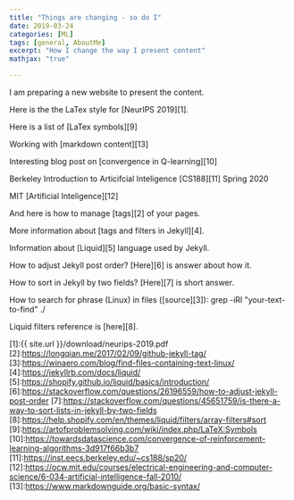 ```yaml
---
title: "Things are changing - so do I"
date: 2019-03-24
categories: [ML]
tags: [general, AboutMe]
excerpt: "How I change the way I present content"
mathjax: "true"

---
```


I am preparing a new website to present the content.

Here is the the LaTex style for [NeurIPS 2019][1].

Here is a list of [LaTex symbols][9]

Working with [markdown content][13]
 
Interesting blog post on [convergence in Q-learning][10]

Berkeley Introduction to Articifcial Inteligence [CS188][11] Spring 2020

MIT [Artificial Inteligence][12] 

And here is how to manage [tags][2] of your pages.

More information about [tags and filters in Jekyll][4].

Information about [Liquid][5] language used by Jekyll.

How to adjust Jekyll post order? [Here][6] is answer about how it.

How  to sort in Jekyll by two fields? [Here][7] is short answer.

How to search for phrase (Linux) in files ([source][3]):
grep -iRl "your-text-to-find" ./

Liquid filters reference is [here][8].


[1]:{{ site.url }}/download/neurips-2019.pdf
[2]:https://longqian.me/2017/02/09/github-jekyll-tag/
[3]:https://winaero.com/blog/find-files-containing-text-linux/
[4]:https://jekyllrb.com/docs/liquid/
[5]:https://shopify.github.io/liquid/basics/introduction/
[6]:https://stackoverflow.com/questions/26196559/how-to-adjust-jekyll-post-order
[7]:https://stackoverflow.com/questions/45651759/is-there-a-way-to-sort-lists-in-jekyll-by-two-fields
[8]:https://help.shopify.com/en/themes/liquid/filters/array-filters#sort
[9]:https://artofproblemsolving.com/wiki/index.php/LaTeX:Symbols
[10]:https://towardsdatascience.com/convergence-of-reinforcement-learning-algorithms-3d917f66b3b7
[11]:https://inst.eecs.berkeley.edu/~cs188/sp20/
[12]:https://ocw.mit.edu/courses/electrical-engineering-and-computer-science/6-034-artificial-intelligence-fall-2010/
[13]:https://www.markdownguide.org/basic-syntax/
